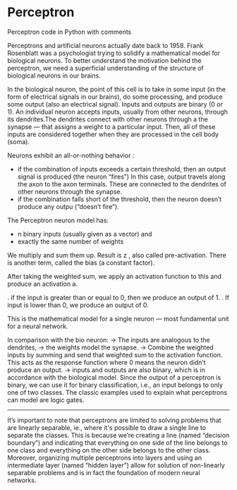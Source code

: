 # Perceptron
Perceptron code in Python with comments

Perceptrons and artificial neurons actually date back to 1958. Frank Rosenblatt was a psychologist trying to solidify a mathematical model for biological neurons. To better understand the motivation behind the perceptron, we need a superficial understanding of the structure of biological neurons in our brains.

In the biological neuron, the point of this cell is to take in some input (in the form of electrical signals in our brains), do some processing, and produce some output (also an electrical signal). Inputs and outputs are binary (0 or 1). An individual neuron accepts inputs, usually from other neurons, through its dendrites.The dendrites connect with other neurons through a the synapse — that assigns a weight to a particular input. Then, all of these inputs are considered together when they are processed in the cell body (soma).

Neurons exhibit an all-or-nothing behavior :

* if the combination of inputs exceeds a certain threshold, then an output signal is produced (the neuron “fires”)
In this case, output travels along the axon to the axon terminals. These are connected to the dendrites of other neurons through the synapse.
* if the combination falls short of the threshold, then the neuron doesn’t produce any outpu (“doesn’t fire”).

The Perceptron neuron model has:
* n binary inputs (usually given as a vector) and
* exactly the same number of weights

We multiply and sum them up. Result is z , also called pre-activation.
There is another term, called the bias (a constant factor).

After taking the weighted sum, we apply an activation function to this and produce an activation a.

. if the input is greater than or equal to 0, then we produce an output of 1.
. If input is lower than 0, we produce an output of 0.

This is the mathematical model for a single neuron — most fundamental unit for a neural network.

In comparison with the bio neuron:
→ The inputs are analogous to the dendrites,
→ the weights model the synapse.
→ Combine the weighted inputs by summing and send that weighted sum to the activation function. This acts as the response function where 0 means the neuron didn’t produce an output.
→ inputs and outputs are also binary, which is in accordance with the biological model.
Since the output of a perceptron is binary, we can use it for binary classification, i.e., an input belongs to only one of two classes. The classic examples used to explain what perceptrons can model are logic gates.

***

It’s important to note that perceptrons are limited to solving problems that are linearly separable, ie., where it's possible to draw a single line to separate the classes. This is because we’re creating a line (named “decision boundary”) and indicating that everything on one side of the line belongs to one class and everything on the other side belongs to the other class. Moreover, organizing multiple perceptrons into layers and using an intermediate layer (named “hidden layer”) allow for solution of non-linearly separable problems and is in fact the foundation of modern neural networks.
